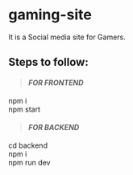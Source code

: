 # gaming-site
It is a Social media site for Gamers.
## Steps to follow:
>#### *FOR FRONTEND*

npm i
<br/>
npm start

>#### *FOR BACKEND*
cd backend
<br/>
npm i
<br/>
npm run dev
